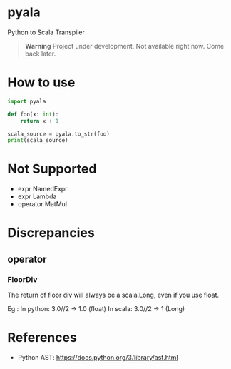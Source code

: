 # pyala
Python to Scala Transpiler

> **Warning**
> Project under development. Not available right now. Come back later.

# How to use

```python
import pyala

def foo(x: int):
    return x + 1

scala_source = pyala.to_str(foo)
print(scala_source)
```

# Not Supported

* expr NamedExpr
* expr Lambda
* operator MatMul

# Discrepancies

## operator

### FloorDiv

The return of floor div will always be a scala.Long, even if you use float.

Eg.:
In python: 3.0//2 -> 1.0 (float)
In scala: 3.0//2 -> 1 (Long)

# References

* Python AST: https://docs.python.org/3/library/ast.html
